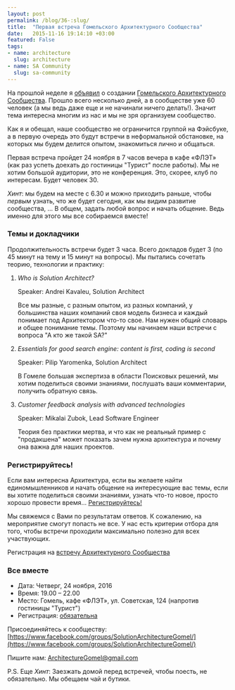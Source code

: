 ```yaml
---
layout: post
permalink: /blog/36-:slug/
title:  "Первая встреча Гомельского Архитектурного Сообщества"
date:   2015-11-16 19:14:10 +03:00
featured: False
tags: 
- name: architecture
  slug: architecture
- name: SA Community
  slug: sa-community
---
```


На прошлой неделе я [объявил](http://kavaleu.ru/blog/35-solution-architecture-community-gomel/) о создании [Гомельского Архитектурного Сообщества](https://www.facebook.com/groups/SolutionArchitectureGomel/). Прошло всего несколько дней, а в сообществе уже 60 человек (а мы ведь даже еще и не начинали ничего делать!). Значит тема интересна многим из нас и мы не зря организуем сообщество.

Как я и обещал, наше сообщество не ограничится группой на Фэйсбуке, а в первую очередь это будут встречи в неформальной обстановке, на которых мы будем делится опытом, знакомиться лично и общаться. 

Первая встреча пройдет 24 ноября в 7 часов вечера в кафе «ФЛЭТ»   <!--more-->  (как раз успеть доехать до гостиницы "Турист" после работы). Мы не хотим большой аудитории, это не конференция. Это, скорее, клуб по интересам. Будет человек 30. 

*Хинт*: мы будем на месте с 6.30 и можно приходить раньше, чтобы *первым* узнать, что же будет сегодня, как мы видим развитие сообщества, ... В общем, задать любой вопрос и начать общение. Ведь именно для этого мы все собираемся вместе! 

### Темы и докладчики

Продолжительность встречи будет 3 часа. Всего докладов будет 3 (по 45 минут на тему и 15 минут на вопросы). Мы пытались сочетать теорию, технологии и практику:

1. *Who is Solution Architect?*

   Speaker: Andrei Kavaleu, Solution Architect

   Все мы разные, с разным опытом, из разных компаний, у большинства наших компаний своя модель бизнеса и каждый понимает под Архитектором что-то свое. Нам нужен общий словарь и общее понимание темы. Поэтому мы начинаем наши встречи с вопроса "А кто же такой SA?"

2. *Essentials for good search engine: content is first, coding is second*
  
   Speaker: Pilip Yaromenka, Solution Architect

   В Гомеле большая экспертиза в области Поисковых решений, мы хотим поделиться своими знаниями, послушать ваши комментарии, получить обратную связь.

3. *Customer feedback analysis with advanced technologies*

   Speaker: Mikalai Zubok, Lead Software Engineer

   Теория без практики мертва, и что как не реальный пример с "продакшена" может показать зачем нужна архитектура и почему она важна для наших проектов.

### Регистрируйтесь!

Если вам интересна Архитектура, если вы желаете найти единомышленников и начать общение на интересующие вас темы, если вы хотите поделиться своими знаниями, узнать что-то новое, просто хорошо провести время… [Регистрируйтесь!](https://docs.google.com/forms/d/e/1FAIpQLSfJr4dJQ9cA-XcdlKWVIoWRqpv08L-G7u9jxgZQdkudK07L0g/viewform)

Мы свяжемся с Вами по результатам ответов. К сожалению, на мероприятие смогут попасть не все. У нас есть критерии отбора для того, чтобы встречи проходили максимально полезно для всех участвующих.

Регистрация на [встречу Архитектурного Сообщества](https://docs.google.com/forms/d/e/1FAIpQLSfJr4dJQ9cA-XcdlKWVIoWRqpv08L-G7u9jxgZQdkudK07L0g/viewform)

### Все вместе

* Дата: Четверг, 24 ноября, 2016
* Время: 19.00 – 22.00
* Место: Гомель, кафе «ФЛЭТ», ул. Советская, 124 (напротив гостиницы "Турист")
* Регистрация: [обязательна](https://docs.google.com/forms/d/e/1FAIpQLSfJr4dJQ9cA-XcdlKWVIoWRqpv08L-G7u9jxgZQdkudK07L0g/viewform)

Присоединяйтесь к сообществу: [https://www.facebook.com/groups/SolutionArchitectureGomel/](https://www.facebook.com/groups/SolutionArchitectureGomel/)

Пишите нам: [ArchitectureGomel@gmail.com](mailto:ArchitectureGomel@gmail.com)

P.S. Еще *Хинт*: Заезжать домой перед встречей, чтобы поесть, не обязательно. Мы обещаем чай и бутики.